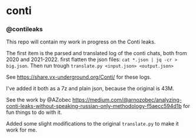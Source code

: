 # conti
### @contileaks

This repo will contain my work in progress on the Conti leaks.

The first item is the parsed and translated log of the conti chats, both from 2020 and 2021-2022.
first flatten the json files: `cat *.json | jq -cr > big.json`.
Then run trough `translate.py <input.json> <output.json>`

See https://share.vx-underground.org/Conti/ for these logs.

I've added it both as a 7z and plain json, because the original is 43M.

See the work by @AZobec https://medium.com/@arnozobec/analyzing-conti-leaks-without-speaking-russian-only-methodology-f5aecc594d1b for fun things to do with it.

Added some slight modifications to the original `translate.py` to make it work for me.
